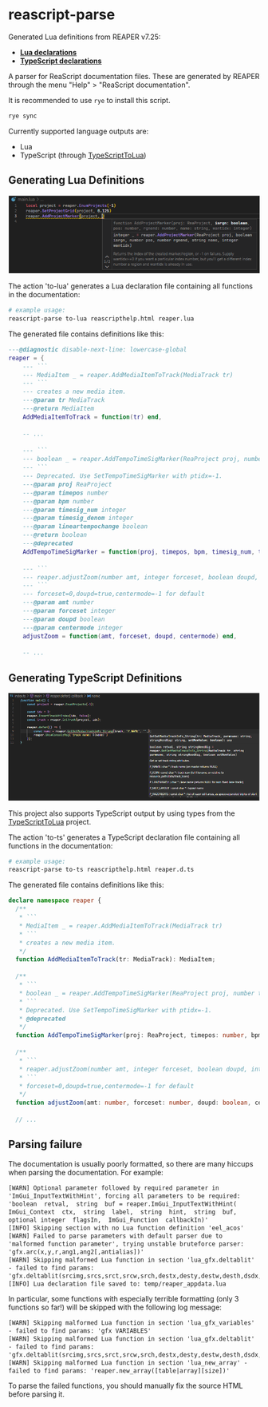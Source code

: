 # reascript-parse

Generated Lua definitions from REAPER v7.25:

- [**Lua declarations**](https://github.com/jamesWalker55/reascript-parse/releases/download/2024.11.23/reaper_v7.25.lua)
- [**TypeScript declarations**](https://github.com/jamesWalker55/reascript-parse/releases/download/2024.11.23/reaper_v7.25.d.ts)

A parser for ReaScript documentation files. These are generated by REAPER through the menu "Help" > "ReaScript documentation".

It is recommended to use `rye` to install this script.

```sh
rye sync
```

Currently supported language outputs are:

- Lua
- TypeScript (through [TypeScriptToLua](https://github.com/TypeScriptToLua/TypeScriptToLua))

## Generating Lua Definitions

![REAPER intellisense for Lua in VSCode](docs/intellisense-lua.png)

The action 'to-lua' generates a Lua declaration file containing all functions in the documentation:

```sh
# example usage:
reascript-parse to-lua reascripthelp.html reaper.lua
```

The generated file contains definitions like this:

````lua
---@diagnostic disable-next-line: lowercase-global
reaper = {
    --- ```
    --- MediaItem _ = reaper.AddMediaItemToTrack(MediaTrack tr)
    --- ```
    --- creates a new media item.
    ---@param tr MediaTrack
    ---@return MediaItem
    AddMediaItemToTrack = function(tr) end,

    -- ...

    --- ```
    --- boolean _ = reaper.AddTempoTimeSigMarker(ReaProject proj, number timepos, number bpm, integer timesig_num, integer timesig_denom, boolean lineartempochange)
    --- ```
    --- Deprecated. Use SetTempoTimeSigMarker with ptidx=-1.
    ---@param proj ReaProject
    ---@param timepos number
    ---@param bpm number
    ---@param timesig_num integer
    ---@param timesig_denom integer
    ---@param lineartempochange boolean
    ---@return boolean
    ---@deprecated
    AddTempoTimeSigMarker = function(proj, timepos, bpm, timesig_num, timesig_denom, lineartempochange) end,

    --- ```
    --- reaper.adjustZoom(number amt, integer forceset, boolean doupd, integer centermode)
    --- ```
    --- forceset=0,doupd=true,centermode=-1 for default
    ---@param amt number
    ---@param forceset integer
    ---@param doupd boolean
    ---@param centermode integer
    adjustZoom = function(amt, forceset, doupd, centermode) end,

    -- ...
````

## Generating TypeScript Definitions

![REAPER intellisense for TypeScript in VSCode](docs/intellisense-ts.png)

This project also supports TypeScript output by using types from the [TypeScriptToLua](https://github.com/TypeScriptToLua/TypeScriptToLua) project.

The action 'to-ts' generates a TypeScript declaration file containing all functions in the documentation:

```sh
# example usage:
reascript-parse to-ts reascripthelp.html reaper.d.ts
```

The generated file contains definitions like this:

```typescript
declare namespace reaper {
  /**
   * ```
   * MediaItem _ = reaper.AddMediaItemToTrack(MediaTrack tr)
   * ```
   * creates a new media item.
   */
  function AddMediaItemToTrack(tr: MediaTrack): MediaItem;

  /**
   * ```
   * boolean _ = reaper.AddTempoTimeSigMarker(ReaProject proj, number timepos, number bpm, integer timesig_num, integer timesig_denom, boolean lineartempochange)
   * ```
   * Deprecated. Use SetTempoTimeSigMarker with ptidx=-1.
   * @deprecated
   */
  function AddTempoTimeSigMarker(proj: ReaProject, timepos: number, bpm: number, timesig_num: number, timesig_denom: number, lineartempochange: boolean): boolean;

  /**
   * ```
   * reaper.adjustZoom(number amt, integer forceset, boolean doupd, integer centermode)
   * ```
   * forceset=0,doupd=true,centermode=-1 for default
   */
  function adjustZoom(amt: number, forceset: number, doupd: boolean, centermode: number): void;

  // ...
```

## Parsing failure

The documentation is usually poorly formatted, so there are many hiccups when parsing the documentation. For example:

```log
[WARN] Optional parameter followed by required parameter in 'ImGui_InputTextWithHint', forcing all parameters to be required: 'boolean  retval,  string  buf = reaper.ImGui_InputTextWithHint( ImGui_Context  ctx,  string  label,  string  hint,  string  buf,  optional integer  flagsIn,  ImGui_Function  callbackIn)'
[INFO] Skipping section with no Lua function definition 'eel_acos'
[WARN] Failed to parse parameters with default parser due to 'malformed function parameter', trying unstable bruteforce parser: 'gfx.arc(x,y,r,ang1,ang2[,antialias])'
[WARN] Skipping malformed Lua function in section 'lua_gfx.deltablit' - failed to find params: 'gfx.deltablit(srcimg,srcs,srct,srcw,srch,destx,desty,destw,desth,dsdx,dtdx,dsdy,dtdy,dsdxdy,dtdxdy[,usecliprect=1])'
[INFO] Lua declaration file saved to: temp/reaper_appdata.lua
```

In particular, some functions with especially terrible formatting (only 3 functions so far!) will be skipped with the following log message:

```log
[WARN] Skipping malformed Lua function in section 'lua_gfx_variables' - failed to find params: 'gfx VARIABLES'
[WARN] Skipping malformed Lua function in section 'lua_gfx.deltablit' - failed to find params: 'gfx.deltablit(srcimg,srcs,srct,srcw,srch,destx,desty,destw,desth,dsdx,dtdx,dsdy,dtdy,dsdxdy,dtdxdy[,usecliprect=1])'
[WARN] Skipping malformed Lua function in section 'lua_new_array' - failed to find params: 'reaper.new_array([table|array][size])'
```

To parse the failed functions, you should manually fix the source HTML before parsing it.
